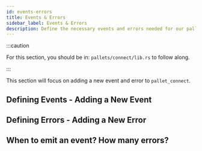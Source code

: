 ```yaml
---
id: events-errors
title: Events & Errors
sidebar_label: Events & Errors
description: Define the necessary events and errors needed for our pallet
---
```


:::caution

For this section, you should be in: `pallets/connect/lib.rs` to follow along.

:::

This section will focus on adding a new event and error to `pallet_connect`.

## Defining Events - Adding a New Event

## Defining Errors - Adding a New Error

## When to emit an event? How many errors?